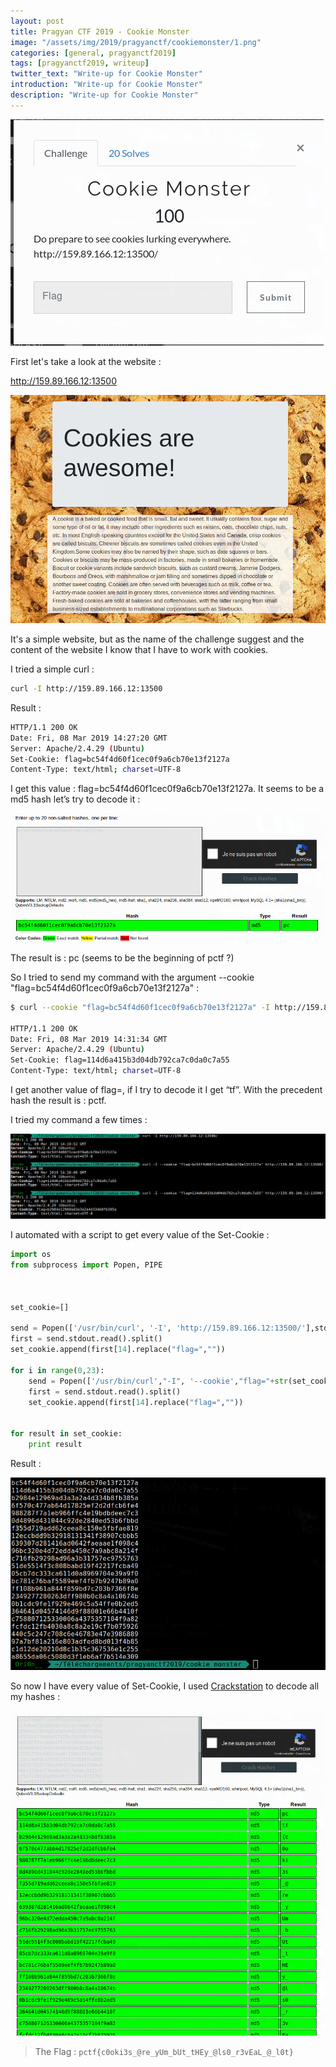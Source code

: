 ```yaml
---
layout: post
title: Pragyan CTF 2019 - Cookie Monster
image: "/assets/img/2019/pragyanctf/cookiemonster/1.png"
categories: [general, pragyanctf2019]
tags: [pragyanctf2019, writeup]
twitter_text: "Write-up for Cookie Monster"
introduction: "Write-up for Cookie Monster"
description: "Write-up for Cookie Monster"
---
```


![](/assets/img/2019/pragyanctf/cookiemonster/1.png)

First let's take a look at the website :

http://159.89.166.12:13500

![](/assets/img/2019/pragyanctf/cookiemonster/2.png)

It's a simple website, but as the name of the challenge suggest and the content of the website I know that I have to work with cookies.

I tried a simple curl :

```bash
curl -I http://159.89.166.12:13500
```

Result :

```bash
HTTP/1.1 200 OK
Date: Fri, 08 Mar 2019 14:27:20 GMT
Server: Apache/2.4.29 (Ubuntu)
Set-Cookie: flag=bc54f4d60f1cec0f9a6cb70e13f2127a
Content-Type: text/html; charset=UTF-8

```

I get this value : flag=bc54f4d60f1cec0f9a6cb70e13f2127a. It seems to be a md5 hash let’s try to decode it :

![](/assets/img/2019/pragyanctf/cookiemonster/3.png)

The result is : pc (seems to be the beginning of pctf ?)

So I tried to send my command with the argument --cookie "flag=bc54f4d60f1cec0f9a6cb70e13f2127a" :

```bash
$ curl --cookie "flag=bc54f4d60f1cec0f9a6cb70e13f2127a" -I http://159.89.166.12:13500

HTTP/1.1 200 OK
Date: Fri, 08 Mar 2019 14:31:34 GMT
Server: Apache/2.4.29 (Ubuntu)
Set-Cookie: flag=114d6a415b3d04db792ca7c0da0c7a55
Content-Type: text/html; charset=UTF-8
```
I get another value of flag=, if I try to decode it I get “tf”. With the precedent hash the result is : pctf.

I tried my command a few times :

![](/assets/img/2019/pragyanctf/cookiemonster/4.png)

I automated with a script to get every value of the Set-Cookie :

```python
import os
from subprocess import Popen, PIPE



set_cookie=[]

send = Popen(['/usr/bin/curl', '-I', 'http://159.89.166.12:13500/'],stdout=PIPE)
first = send.stdout.read().split()
set_cookie.append(first[14].replace("flag=",""))

for i in range(0,23):
	send = Popen(['/usr/bin/curl',"-I", '--cookie',"flag="+str(set_cookie[i]), 'http://159.89.166.12:13500/'],stdout=PIPE)
	first = send.stdout.read().split()
	set_cookie.append(first[14].replace("flag=",""))
    

for result in set_cookie:
	print result
```
Result :

![](/assets/img/2019/pragyanctf/cookiemonster/5.png)

So now I have every value of Set-Cookie, I used [Crackstation](https://crackstation.net/) to decode all my hashes :

![](/assets/img/2019/pragyanctf/cookiemonster/6.png)

> The Flag : ```pctf{c0oki3s_@re_yUm_bUt_tHEy_@ls0_r3vEaL_@_l0t}```
